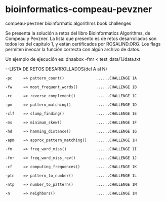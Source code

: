 # bioinformatics-compeau-pevzner
compeau-pevzner bioinformatic algorithms book challenges

Se presenta la solución a retos del libro Bioinformatics Algorithms, de Compeau y Pevzner.
La lista que presento es de retos desarrollados son todos los del capítulo 1, y están certificados por ROSALIND.ORG.
Los flags permiten invocar la función correcta con algún archivo de datos. 

Un ejemplo de ejecución es: dnaabox -fmr < test_data/1Jdata.txt

--LISTA DE RETOS DESARROLLADOS(del A al N)
    
    -pc     => pattern_count()              ......CHALLENGE 1A
    
    -fw     => most_frequent_words()        ......CHALLENGE 1B
    
    -rc     => reverse_complement()         ......CHALLENGE 1C
    
    -pm     => pattern_matching()           ......CHALLENGE 1D
    
    -clf    => clump_finding()              ......CHALLENGE 1E
    
    -ms     => minimum_skew()               ......CHALLENGE 1F
    
    -hd     => hamming_distance()           ......CHALLENGE 1G
    
    -apm    => approx_pattern_matching()    ......CHALLENGE 1H
    
    -fm     => freq_word_miss()             ......CHALLENGE 1I
    
    -fmr    => freq_word_miss_rev()         ......CHALLENGE 1J
    
    -cf     => computing_frequences()       ......CHALLENGE 1K
    
    -ptn    => pattern_to_number()          ......CHALLENGE 1L
    
    -ntp    => number_to_pattern()          ......CHALLENGE 1M
    
    -n      => neighbors()                  ......CHALLENGE 1N 
